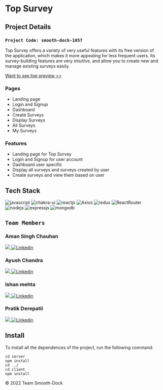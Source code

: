 # Top Survey

## Project Details

### `Project Code: smooth-dock-1057`

Top Survey offers a variety of very useful features with its free version of the application, which makes it more appealing for less frequent users. Its survey-building features are very intuitive, and allow you to create new and manage existing surveys easily.

<a href="https://topsurvey.vercel.app/">Want to see live preview >></a>

### Pages

- Landing page
- Login and Signup
- Dashboard
- Create Surveys
- Display Surveys
- All Surveys
- My Surveys

### Features

- Landing page for Top Survey
- Login and Signup for user account
- Dashboard user specific
- Display all surveys and surveys created by user
- Create surveys and view them based on user

## Tech Stack

<p>
<img src="https://img.shields.io/badge/JavaScript-323330?style=for-the-badge&logo=javascript&logoColor=F7DF1E" alt="javascript" />
<img src="https://img.shields.io/badge/Chakra%20UI-3bc7bd?style=for-the-badge&logo=chakraui&logoColor=white" alt="chakra-ui" />
<img src="https://img.shields.io/badge/React-20232A?style=for-the-badge&logo=react&logoColor=61DAFB" alt="reactjs" />
<img src="https://img.shields.io/badge/Axios-5A29E4?style=for-the-badge&logo=axios&logoColor=F7DF1E" alt="Axios" />
<img src="https://img.shields.io/badge/Redux-593D88?style=for-the-badge&logo=redux&logoColor=white" alt="redux" />
<img src="https://img.shields.io/badge/React%20Router-CA4245?style=for-the-badge&logo=ReactRouter&logoColor=F7DF1E" alt="ReactRouter" />
<img src="https://img.shields.io/badge/Node.js-339933?style=for-the-badge&logo=nodedotjs&logoColor=white" alt="nodejs" />
<img src="https://img.shields.io/badge/Express.js-000000?style=for-the-badge&logo=express&logoColor=white" alt="expressjs" />
<img src="https://img.shields.io/badge/MongoDB-4EA94B?style=for-the-badge&logo=mongodb&logoColor=white" alt="mongodb" />
</p>

## `Team Members`

### Aman Singh Chauhan

<a href="https://github.com/aman9723/">
<img src="https://camo.githubusercontent.com/fbc3df79ffe1a99e482b154b29262ecbb10d6ee4ed22faa82683aa653d72c4e1/68747470733a2f2f696d672e736869656c64732e696f2f62616467652f4769744875622d3130303030303f7374796c653d666f722d7468652d6261646765266c6f676f3d676974687562266c6f676f436f6c6f723d7768697465"/>
</a>
<a href="https://www.linkedin.com/in/aman9723/" target="_blank" >
<img src="https://img.shields.io/badge/LinkedIn-0A66C2?style=for-the-badge&logo=linkedin&logoColor=white" alt="Linkedin" /></a>

### Ayush Chandra

<a href="https://github.com/Ace0012">
<img src="https://camo.githubusercontent.com/fbc3df79ffe1a99e482b154b29262ecbb10d6ee4ed22faa82683aa653d72c4e1/68747470733a2f2f696d672e736869656c64732e696f2f62616467652f4769744875622d3130303030303f7374796c653d666f722d7468652d6261646765266c6f676f3d676974687562266c6f676f436f6c6f723d7768697465"/>
</a>
<a href="https://www.linkedin.com/in/ayush-chandra-54315b202/" target="_blank" >
<img src="https://img.shields.io/badge/LinkedIn-0A66C2?style=for-the-badge&logo=linkedin&logoColor=white" alt="Linkedin" /></a>

### Ishan mehta

<a href="https://github.com/ishaan8282">
<img src="https://camo.githubusercontent.com/fbc3df79ffe1a99e482b154b29262ecbb10d6ee4ed22faa82683aa653d72c4e1/68747470733a2f2f696d672e736869656c64732e696f2f62616467652f4769744875622d3130303030303f7374796c653d666f722d7468652d6261646765266c6f676f3d676974687562266c6f676f436f6c6f723d7768697465"/>
</a>
<a href="https://www.linkedin.com/in/ishan-mehta-948a83222/" target="_blank" >
<img src="https://img.shields.io/badge/LinkedIn-0A66C2?style=for-the-badge&logo=linkedin&logoColor=white" alt="Linkedin" /></a>

### Pratik Derepatil

<a href="https://github.com/pratikderepatil">
<img src="https://camo.githubusercontent.com/fbc3df79ffe1a99e482b154b29262ecbb10d6ee4ed22faa82683aa653d72c4e1/68747470733a2f2f696d672e736869656c64732e696f2f62616467652f4769744875622d3130303030303f7374796c653d666f722d7468652d6261646765266c6f676f3d676974687562266c6f676f436f6c6f723d7768697465"/>
</a>
<a href="https://www.linkedin.com/in/pratik-derepatil/" target="_blank" >
<img src="https://img.shields.io/badge/LinkedIn-0A66C2?style=for-the-badge&logo=linkedin&logoColor=white" alt="Linkedin" /></a>

## Install

To install all the dependences of the project, run the following command:

    cd server
    npm install
    cd ../
    cd client
    npm install

© 2022 Team Smooth-Dock
